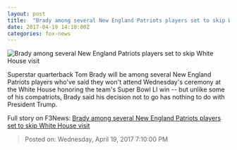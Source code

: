```yaml
---
layout: post
title:  "Brady among several New England Patriots players set to skip White House visit"
date: 2017-04-19 14:10:00Z
categories: fox-news
---
```


![Brady among several New England Patriots players set to skip White House visit](http://a57.foxnews.com/media2.foxnews.com/BrightCove/694940094001/2017/02/11/0/0/694940094001_5319767562001_5319769089001-vs.jpg?ve=1)

Superstar quarterback Tom Brady will be among several New England Patriots players who've said they won't attend Wednesday's ceremony at the White House honoring the team's Super Bowl LI win -- but unlike some of his compatriots, Brady said his decision not to go has nothing to do with President Trump.


Full story on F3News: [Brady among several New England Patriots players set to skip White House visit](http://www.f3nws.com/n/rYAjf)

> Posted on: Wednesday, April 19, 2017 7:10:00 PM
